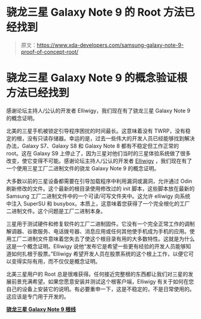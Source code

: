 # 骁龙三星 Galaxy Note 9 的 Root 方法已经找到

> 原文：<https://www.xda-developers.com/samsung-galaxy-note-9-proof-of-concept-root/>

# 骁龙三星 Galaxy Note 9 的概念验证根方法已经找到

感谢论坛主持人/公认的开发者 Elliwigy，我们现在有了骁龙三星 Galaxy Note 9 的概念证明。

北美的三星手机被锁定引导程序困扰的时间最长。这意味着没有 TWRP，没有稳定的根，没有只读存储器。幸运的是，过去一些伟大的开发人员已经能够找到解决办法，Galaxy S7、Galaxy S8 和 Galaxy Note 8 都有不稳定但工作正常的 root。这在 Galaxy S9 上停止了，因为三星对他们当时的三星体验系统做了很多改变，使它变得不可能。感谢论坛主持人/公认的开发者 [Elliwigy](https://forum.xda-developers.com/member.php?u=3812611) ，我们现在有了一个使用三星工厂二进制文件的骁龙 Galaxy Note 9 的概念证明。

大多数以前的三星设备都需要在引导加载程序中利用漏洞或漏洞，允许通过 Odin 刷新修改的文件。这个最新的根目录使用修改过的 init 脚本，这些脚本放在最新的 Samsung 工厂二进制文件中的一个可读/可写文件夹中。这允许 elliwigy 向系统中注入 SuperSU 和 busybox。本质上，这意味着您获得了一个完全根化的工厂二进制文件。这个问题是工厂二进制本身。

三星用于测试硬件和修复软件的工厂二进制固件。它没有一个完全正常工作的调制解调器、谷歌服务、电话拨号器、消息应用或任何其他使手机成为手机的应用。使用工厂二进制文件意味着您失去了使这个根目录有用的大多数特性。这就是为什么这是一个概念证明。Elliwigy 说他“发布它是希望一些更有经验的开发人员能够知道如何扎根于股票。”Elliwigy 希望开发人员在股票系统的这个根上工作，以便它可以变得实际有用，而不仅仅是概念证明。

北美三星用户的 Root 总是很难获得。任何接近完整根的东西都让我们对三星的发展前景充满希望。如果您愿意安装并测试这个根客户端，Elliwigy 有关于如何在您自己的设备上安装它的说明。有必要重申一下，这是不稳定的，不是日常使用的。这应该是专门用于开发的。

[**骁龙三星 Galaxy Note 9 根线**](https://forum.xda-developers.com/galaxy-note-9/samsung-galaxy-note-9-snapdragon-roms-kernels-recoveries--other-development/root-t3927413)